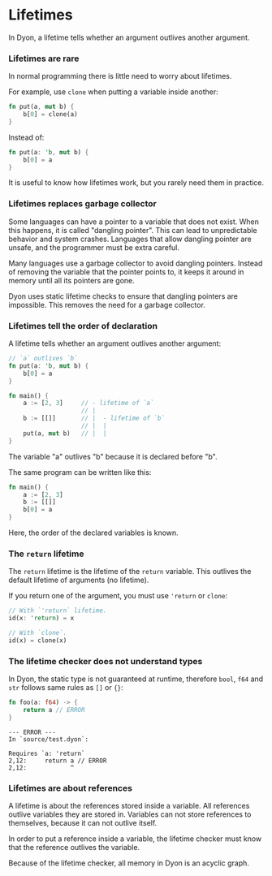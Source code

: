 # Lifetimes

In Dyon, a lifetime tells whether an argument outlives another argument.

### Lifetimes are rare

In normal programming there is little need to worry about lifetimes.

For example, use `clone` when putting a variable inside another:

```rust
fn put(a, mut b) {
    b[0] = clone(a)
}
```

Instead of:

```rust
fn put(a: 'b, mut b) {
    b[0] = a
}
```

It is useful to know how lifetimes work, but you rarely need them in practice.

### Lifetimes replaces garbage collector

Some languages can have a pointer to a variable that does not exist.
When this happens, it is called "dangling pointer".
This can lead to unpredictable behavior and system crashes.
Languages that allow dangling pointer are unsafe,
and the programmer must be extra careful.

Many languages use a garbage collector to avoid dangling pointers.
Instead of removing the variable that the pointer points to,
it keeps it around in memory until all its pointers are gone.

Dyon uses static lifetime checks to ensure that dangling pointers are impossible.
This removes the need for a garbage collector.

### Lifetimes tell the order of declaration

A lifetime tells whether an argument outlives another argument:

```rust
// `a` outlives `b`
fn put(a: 'b, mut b) {
    b[0] = a
}

fn main() {
    a := [2, 3]     // - lifetime of `a`
                    // |
    b := [[]]       // |  - lifetime of `b`
                    // |  |
    put(a, mut b)   // |  |
}
```

The variable "a" outlives "b" because it is declared before "b".

The same program can be written like this:

```rust
fn main() {
    a := [2, 3]
    b := [[]]
    b[0] = a
}
```

Here, the order of the declared variables is known.

### The `return` lifetime

The `return` lifetime is the lifetime of the `return` variable.
This outlives the default lifetime of arguments (no lifetime).

If you return one of the argument, you must use `'return` or `clone`:

```rust
// With `'return` lifetime.
id(x: 'return) = x

// With `clone`.
id(x) = clone(x)
```

### The lifetime checker does not understand types

In Dyon, the static type is not guaranteed at runtime,
therefore `bool`, `f64` and `str` follows same rules as `[]` or `{}`:

```rust
fn foo(a: f64) -> {
    return a // ERROR
}
```

```
--- ERROR ---
In `source/test.dyon`:

Requires `a: 'return`
2,12:     return a // ERROR
2,12:            ^
```

### Lifetimes are about references

A lifetime is about the references stored inside a variable.
All references outlive variables they are stored in.
Variables can not store references to themselves,
because it can not outlive itself.

In order to put a reference inside a variable, the lifetime checker
must know that the reference outlives the variable.

Because of the lifetime checker, all memory in Dyon is an acyclic graph.
